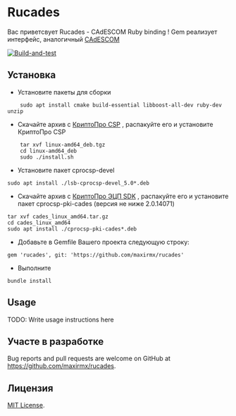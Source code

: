# Rucades

Вас приветсвует Rucades - CAdESCOM Ruby binding !
Gem реализует интерфейс, аналогичный [CAdESCOM](https://docs.cryptopro.ru/cades/reference/cadescom)

[![Build-and-test](https://github.com/maxirmx/rucades/actions/workflows/main.yml/badge.svg)](https://github.com/maxirmx/rucades/actions/workflows/main.yml)

## Установка

* Установите пакеты  для сборки
```
    sudo apt install cmake build-essential libboost-all-dev ruby-dev unzip
```
* Скачайте архив с [КриптоПро CSP](https://cryptopro.ru/products/csp/downloads) , распакуйте его и установите КриптоПро CSP
```
    tar xvf linux-amd64_deb.tgz
    cd linux-amd64_deb
    sudo ./install.sh
```
* Установите пакет cprocsp-devel
```
sudo apt install ./lsb-cprocsp-devel_5.0*.deb
```
* Скачайте архив с [КриптоПро ЭЦП SDK](https://cryptopro.ru/products/cades/downloads) , распакуйте его и установите пакет cprocsp-pki-cades (версия не ниже 2.0.14071)
```
tar xvf cades_linux_amd64.tar.gz
cd cades_linux_amd64
sudo apt install ./cprocsp-pki-cades*.deb
```
* Добавьте в Gemfile Вашего проекта следующую строку:
```
gem 'rucades', git: 'https://github.com/maxirmx/rucades'
```
* Выполните
```
bundle install
```

## Usage

TODO: Write usage instructions here

## Участе в разработке

Bug reports and pull requests are welcome on GitHub at https://github.com/maxirmx/rucades.

## Лицензия

[MIT License](https://opensource.org/licenses/MIT).
